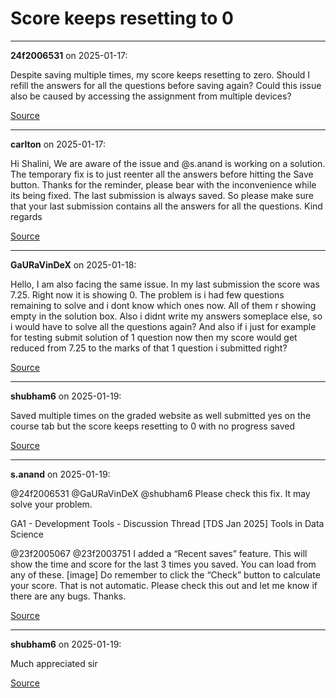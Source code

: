 # Score keeps resetting to 0


---

**24f2006531** on 2025-01-17:

Despite saving multiple times, my score keeps resetting to zero. Should I refill the answers for all the questions before saving again? Could this issue also be caused by accessing the assignment from multiple devices?

[Source](https://discourse.onlinedegree.iitm.ac.in/t/score-keeps-resetting-to-0/163765/1)

---

**carlton** on 2025-01-17:

Hi Shalini,
We are aware of the issue and @s.anand is working on a solution. The temporary fix is to just reenter all the answers before hitting the Save button. Thanks for the reminder, please bear with the inconvenience while its being fixed.
The last submission is always saved. So please make sure that your last submission contains all the answers for all the questions.
Kind regards

[Source](https://discourse.onlinedegree.iitm.ac.in/t/score-keeps-resetting-to-0/163765/2)

---

**GaURaVinDeX** on 2025-01-18:

Hello,
I am also facing the same issue. In my last submission the score was 7.25. Right now it is showing 0. The problem is i had few questions remaining to solve and i dont know which ones now. All of them r showing empty in the solution box. Also i didnt write my answers someplace else, so i would have to solve all the questions again? And also if i just for example for testing submit solution of 1 question now then my score would get reduced from 7.25 to the marks of that 1 question i submitted right?

[Source](https://discourse.onlinedegree.iitm.ac.in/t/score-keeps-resetting-to-0/163765/3)

---

**shubham6** on 2025-01-19:

Saved multiple times on the graded website as well submitted yes on the course tab but the score keeps resetting to 0 with no progress saved

[Source](https://discourse.onlinedegree.iitm.ac.in/t/score-keeps-resetting-to-0/163765/4)

---

**s.anand** on 2025-01-19:

@24f2006531 @GaURaVinDeX @shubham6
Please check this fix. It may solve your problem.




GA1 - Development Tools - Discussion Thread [TDS Jan 2025] Tools in Data Science


@23f2005067 @23f2003751 I added a “Recent saves” feature. 
This will show the time and score for the last 3 times you saved. You can load from any of these. 
 [image] 
Do remember to click the “Check” button to calculate your score. That is not automatic. 
Please check this out and let me know if there are any bugs. Thanks.
  



[Source](https://discourse.onlinedegree.iitm.ac.in/t/score-keeps-resetting-to-0/163765/7)

---

**shubham6** on 2025-01-19:

Much appreciated sir

[Source](https://discourse.onlinedegree.iitm.ac.in/t/score-keeps-resetting-to-0/163765/8)